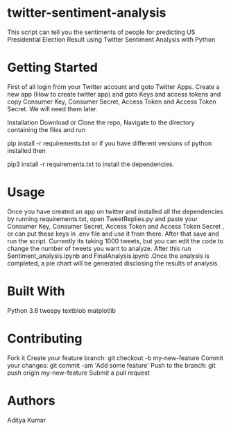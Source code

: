 # twitter-sentiment-analysis
This script can tell you the sentiments of people for predicting US Presidential Election Result using Twitter Sentiment Analysis with Python



# Getting Started
First of all login from your Twitter account and goto Twitter Apps. Create a new app (How to create twitter app) and goto Keys and access tokens and copy Consumer Key, Consumer Secret, Access Token and Access Token Secret. We will need them later.

Installation
Download or Clone the repo, Navigate to the directory containing the files and run

pip install -r requirements.txt
or if you have different versions of python installed then

pip3 install -r requirements.txt
to install the dependencies.

# Usage
Once you have created an app on twitter and installed all the dependencies by running requirements.txt, open TweetReplies.py and paste your Consumer Key, Consumer Secret, Access Token and Access Token Secret , or can put these keys in .env file and use it from there. After that save and run the script. Currently its taking 1000 tweets, but you can edit the code to change  the number of tweets you want to analyze. After this run Sentiment_analysis.ipynb and FinalAnalysis.ipynb .Once the analysis is completed, a pie chart will be generated disclosing the results of analysis.

# Built With
Python 3.6
tweepy
textblob
matplotlib
# Contributing
Fork it
Create your feature branch: git checkout -b my-new-feature
Commit your changes: git commit -am 'Add some feature'
Push to the branch: git push origin my-new-feature
Submit a pull request
# Authors
Aditya Kumar
